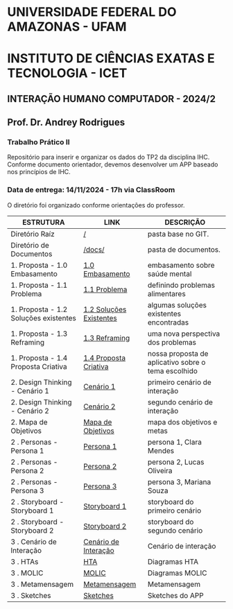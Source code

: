 # UNIVERSIDADE FEDERAL DO AMAZONAS - UFAM
# INSTITUTO DE CIÊNCIAS EXATAS E TECNOLOGIA - ICET
## INTERAÇÃO HUMANO COMPUTADOR - 2024/2
## Prof. Dr. Andrey Rodrigues
### Trabalho Prático II

Repositório para inserir e organizar os dados do TP2 da disciplina IHC.
Conforme documento orientador, devemos desenvolver um APP baseado nos princípios de IHC.

### Data de entrega: 14/11/2024 - 17h via ClassRoom

O diretório foi organizado conforme orientações do professor.

| **ESTRUTURA**                                    | **LINK** | **DESCRIÇÃO** |
| ---                                              | ---      | ---           |
| Diretório Raíz                                   | [/](https://github.com/alexandreggoncalves/IHC_2024_2_design_de_ihc) | pasta base no GIT. |
| Diretório de Documentos                          | [/docs/](https://github.com/alexandreggoncalves/IHC_2024_2_design_de_ihc/tree/main/docs) | pasta de documentos. |
| 1. Proposta - 1.0 Embasamento                    | [1.0 Embasamento](https://github.com/alexandreggoncalves/IHC_2024_2_design_de_ihc/blob/main/docs/1.Proposta/1.0%20Embasamento.md) | embasamento sobre saúde mental|
| 1. Proposta - 1.1 Problema                       | [1.1 Problema](https://github.com/alexandreggoncalves/IHC_2024_2_design_de_ihc/blob/main/docs/1.Proposta/1.1%20Problema.md) | definindo problemas alimentares |
| 1. Proposta - 1.2 Soluções existentes            | [1.2 Soluções Existentes](https://github.com/alexandreggoncalves/IHC_2024_2_design_de_ihc/blob/main/docs/1.Proposta/1.2%20Solu%C3%A7%C3%B5es%20Existentes.md) | algumas soluções existentes encontradas |
| 1. Proposta - 1.3 Reframing                      | [1.3 Reframing](https://github.com/alexandreggoncalves/IHC_2024_2_design_de_ihc/blob/main/docs/1.Proposta/1.3%20Reframing.md) | uma nova perspectiva dos problemas |
| 1. Proposta - 1.4 Proposta Criativa              | [1.4 Proposta Criativa](https://github.com/alexandreggoncalves/IHC_2024_2_design_de_ihc/blob/main/docs/1.Proposta/1.4%20Proposta%20Criativa.md) | nossa proposta de aplicativo sobre o tema escolhido |
| 2. Design Thinking - Cenário 1                   | [Cenário 1](https://github.com/alexandreggoncalves/IHC_2024_2_design_de_ihc/blob/main/docs/2.%20Design%20Thinking/Cen%C3%A1rios/1%20Cen%C3%A1rio.md) | primeiro cenário de interação |
| 2. Design Thinking - Cenário 2                   | [Cenário 2](https://github.com/alexandreggoncalves/IHC_2024_2_design_de_ihc/blob/main/docs/2.%20Design%20Thinking/Cen%C3%A1rios/2%20Cen%C3%A1rio.md) | segundo cenário de interação |
| 2. Mapa de Objetivos                             | [Mapa de Objetivos](https://github.com/alexandreggoncalves/IHC_2024_2_design_de_ihc/blob/main/docs/2.%20Design%20Thinking/Mapa%20de%20objetivos/1%20Mapa%20de%20objetivos.md) | mapa dos objetivos e metas |
| 2 . Personas - Persona 1                         | [Persona 1](https://github.com/alexandreggoncalves/IHC_2024_2_design_de_ihc/blob/main/docs/2.%20Design%20Thinking/Personas/1%20Persona.md) | persona 1, Clara Mendes |
| 2 . Personas - Persona 2                         | [Persona 2](https://github.com/alexandreggoncalves/IHC_2024_2_design_de_ihc/blob/main/docs/2.%20Design%20Thinking/Personas/2%20Persona.md) | persona 2, Lucas Oliveira |
| 2 . Personas - Persona 3                         | [Persona 3](https://github.com/alexandreggoncalves/IHC_2024_2_design_de_ihc/blob/main/docs/2.%20Design%20Thinking/Personas/3%20Persona.md) | persona 3, Mariana Souza |
| 2 . Storyboard - Storyboard 1                    | [Storyboard 1](https://github.com/alexandreggoncalves/IHC_2024_2_design_de_ihc/blob/main/docs/2.%20Design%20Thinking/Storyboard/1%20Storyboard.md) | storyboard do primeiro cenário |
| 2 . Storyboard - Storyboard 2                    | [Storyboard 2](https://github.com/alexandreggoncalves/IHC_2024_2_design_de_ihc/blob/main/docs/2.%20Design%20Thinking/Storyboard/2%20Storyboard.md) | storyboard do segundo cenário |
| 3 . Cenário de Interação                         | [Cenário de Interação](https://github.com/alexandreggoncalves/IHC_2024_2_design_de_ihc/blob/main/docs/3.%20Desing%20Alternativas/3.1%20Design_Conceitual/3.1.1%20Cen%C3%A1rios_de_intera%C3%A7%C3%A3o/3.1.1.1%20Cen%C3%A1rios_de_intera%C3%A7%C3%A3o.md) | Cenário de interação |
| 3 . HTAs                                         | [HTA](https://github.com/alexandreggoncalves/IHC_2024_2_design_de_ihc/blob/main/docs/3.%20Desing%20Alternativas/3.1%20Design_Conceitual/3.1.2%20HTAS/3.1.2.1%20HTA.md) | Diagramas HTA |
| 3 . MOLIC                                         | [MOLIC](https://github.com/alexandreggoncalves/IHC_2024_2_design_de_ihc/blob/main/docs/3.%20Desing%20Alternativas/3.1%20Design_Conceitual/3.1.3%20MOLIC/3.1.3.1%20MOLIC.md) | Diagramas MOLIC |
| 3 . Metamensagem                                         | [Metamensagem](https://github.com/alexandreggoncalves/IHC_2024_2_design_de_ihc/blob/main/docs/3.%20Desing%20Alternativas/3.1%20Design_Conceitual/3.1.4%20-%20Metamensagem.md) | Metamensagem |
| 3 . Sketches                                         | [Sketches](https://github.com/alexandreggoncalves/IHC_2024_2_design_de_ihc/blob/main/docs/3.%20Desing%20Alternativas/3.2%20Design_F%C3%ADsico/3.2.1%20Sketches.md) | Sketches do APP |



